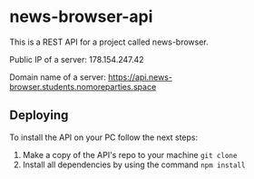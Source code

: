 # news-browser-api
This is a REST API for a project called news-browser.

Public IP of a server: 178.154.247.42

Domain name of a server: https://api.news-browser.students.nomoreparties.space

## Deploying

To install the API on your PC follow the next steps:

1. Make a copy of the API's repo to your machine `git clone`
2. Install all dependencies by using the command `npm install`
